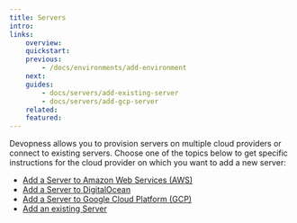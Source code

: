 ```yaml
---
title: Servers
intro:
links:
    overview:
    quickstart:
    previous:
        - /docs/environments/add-environment
    next:
    guides:
        - docs/servers/add-existing-server
        - docs/servers/add-gcp-server
    related:
    featured:
---
```


Devopness allows you to provision servers on multiple cloud providers or connect to existing servers. Choose one of the topics below to get specific instructions for the cloud provider on which you want to add a new server:
- [Add a Server to Amazon Web Services (AWS)](add-aws-server)
- [Add a Server to DigitalOcean](add-digitalocean-server)
- [Add a Server to Google Cloud Platform (GCP)](add-gcp-server)
- [Add an existing Server](add-existing-server)
